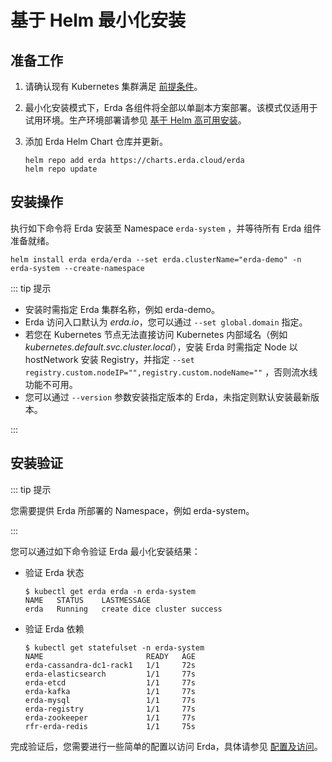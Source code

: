 # 基于 Helm 最小化安装

## 准备工作

1. 请确认现有 Kubernetes 集群满足 [前提条件](premise.md)。

2. 最小化安装模式下，Erda 各组件将全部以单副本方案部署。该模式仅适用于试用环境。生产环境部署请参见 [基于 Helm 高可用安装](helm-install-prod.md)。

3. 添加 Erda Helm Chart 仓库并更新。

   ```shell
   helm repo add erda https://charts.erda.cloud/erda
   helm repo update
   ```

## 安装操作

执行如下命令将 Erda 安装至 Namespace `erda-system` ，并等待所有 Erda 组件准备就绪。

```shell
helm install erda erda/erda --set erda.clusterName="erda-demo" -n erda-system --create-namespace
```

::: tip 提示

- 安装时需指定 Erda 集群名称，例如 erda-demo。
- Erda 访问入口默认为 *erda.io*，您可以通过 `--set global.domain` 指定。
- 若您在 Kubernetes 节点无法直接访问 Kubernetes 内部域名（例如 *kubernetes.default.svc.cluster.local*），安装 Erda 时需指定 Node 以 hostNetwork 安装 Registry，并指定 `--set registry.custom.nodeIP="",registry.custom.nodeName=""` ，否则流水线功能不可用。
- 您可以通过 `--version` 参数安装指定版本的 Erda，未指定则默认安装最新版本。

:::

## 安装验证
::: tip 提示

您需要提供 Erda 所部署的 Namespace，例如 erda-system。

:::

您可以通过如下命令验证 Erda 最小化安装结果：

- 验证 Erda 状态

  ```shell
  $ kubectl get erda erda -n erda-system
  NAME   STATUS    LASTMESSAGE
  erda   Running   create dice cluster success
  ```

- 验证 Erda 依赖

  ```shell
  $ kubectl get statefulset -n erda-system
  NAME                       READY   AGE
  erda-cassandra-dc1-rack1   1/1     72s
  erda-elasticsearch         1/1     77s
  erda-etcd                  1/1     77s
  erda-kafka                 1/1     77s
  erda-mysql                 1/1     77s
  erda-registry              1/1     77s
  erda-zookeeper             1/1     77s
  rfr-erda-redis             1/1     75s
  ```

完成验证后，您需要进行一些简单的配置以访问 Erda，具体请参见 [配置及访问](configuration.md)。